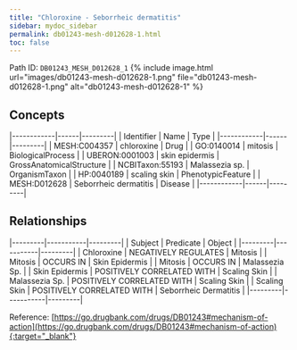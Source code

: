 ```yaml
---
title: "Chloroxine - Seborrheic dermatitis"
sidebar: mydoc_sidebar
permalink: db01243-mesh-d012628-1.html
toc: false 
---
```



Path ID: `DB01243_MESH_D012628_1`
{% include image.html url="images/db01243-mesh-d012628-1.png" file="db01243-mesh-d012628-1.png" alt="db01243-mesh-d012628-1" %}

## Concepts

|------------|------|---------|
| Identifier | Name | Type    |
|------------|------|---------|
| MESH:C004357 | chloroxine | Drug |
| GO:0140014 | mitosis | BiologicalProcess |
| UBERON:0001003 | skin epidermis | GrossAnatomicalStructure |
| NCBITaxon:55193 | Malassezia sp. | OrganismTaxon |
| HP:0040189 | scaling skin | PhenotypicFeature |
| MESH:D012628 | Seborrheic dermatitis | Disease |
|------------|------|---------|

## Relationships

|---------|-----------|---------|
| Subject | Predicate | Object  |
|---------|-----------|---------|
| Chloroxine | NEGATIVELY REGULATES | Mitosis |
| Mitosis | OCCURS IN | Skin Epidermis |
| Mitosis | OCCURS IN | Malassezia Sp. |
| Skin Epidermis | POSITIVELY CORRELATED WITH | Scaling Skin |
| Malassezia Sp. | POSITIVELY CORRELATED WITH | Scaling Skin |
| Scaling Skin | POSITIVELY CORRELATED WITH | Seborrheic Dermatitis |
|---------|-----------|---------|

Reference: [https://go.drugbank.com/drugs/DB01243#mechanism-of-action](https://go.drugbank.com/drugs/DB01243#mechanism-of-action){:target="_blank"}